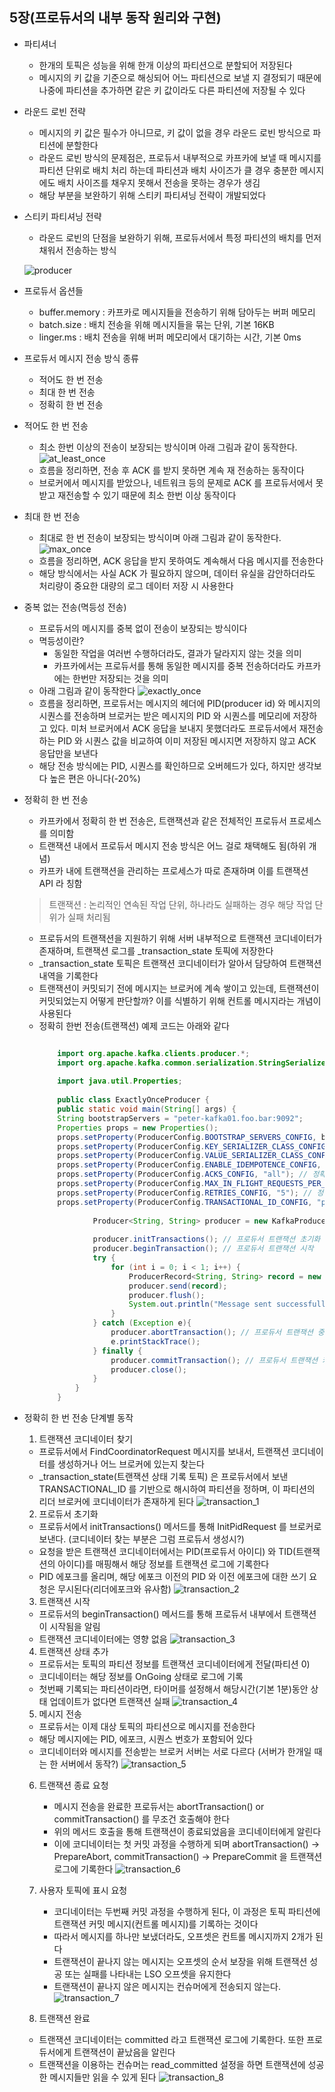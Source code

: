 ## 5장(프로듀서의 내부 동작 원리와 구현)

* 파티셔너
  * 한개의 토픽은 성능을 위해 한개 이상의 파티션으로 분할되어 저장된다
  * 메시지의 키 값을 기준으로 해싱되어 어느 파티션으로 보낼 지 결정되기 때문에
  나중에 파티션을 추가하면 같은 키 값이라도 다른 파티션에 저장될 수 있다

* 라운드 로빈 전략
  * 메시지의 키 값은 필수가 아니므로, 키 값이 없을 경우 라운드 로빈 방식으로 파티션에 분할한다
  * 라운드 로빈 방식의 문제점은, 프로듀서 내부적으로 카프카에 보낼 때 메시지를 파티션 단위로 배치 처리 하는데
  파티션과 배치 사이즈가 클 경우 충분한 메시지에도 배치 사이즈를 채우지 못해서 전송을 못하는 경우가 생김
  * 해당 부분을 보완하기 위해 스티키 파티셔닝 전략이 개발되었다
  
* 스티키 파티셔닝 전략
  * 라운드 로빈의 단점을 보완하기 위해, 프로듀서에서 특정 파티션의 배치를 먼저 채워서 전송하는 방식
  
  ![producer](./picture/producer.PNG)
* 프로듀서 옵션들
  * buffer.memory : 카프카로 메시지들을 전송하기 위해 담아두는 버퍼 메모리
  * batch.size : 배치 전송을 위해 메시지들을 묶는 단위, 기본 16KB
  * linger.ms : 배치 전송을 위해 버퍼 메모리에서 대기하는 시간, 기본 0ms

* 프로듀서 메시지 전송 방식 종류
  * 적어도 한 번 전송
  * 최대 한 번 전송
  * 정확히 한 번 전송

* 적어도 한 번 전송
  * 최소 한번 이상의 전송이 보장되는 방식이며 아래 그림과 같이 동작한다.
  ![at_least_once](./picture/at_least_once.PNG)
  * 흐름을 정리하면, 전송 후 ACK 를 받지 못하면 계속 재 전송하는 동작이다
  * 브로커에서 메시지를 받았으나, 네트워크 등의 문제로 ACK 를 프로듀서에서 못 받고 재전송할 수 있기 때문에 최소 한번 이상 동작이다
* 최대 한 번 전송
  * 최대로 한 번 전송이 보장되는 방식이며 아래 그림과 같이 동작한다.
  ![max_once](./picture/max_once.PNG)
  * 흐름을 정리하면, ACK 응답을 받지 못하여도 계속해서 다음 메시지를 전송한다
  * 해당 방식에서는 사실 ACK 가 필요하지 않으며, 데이터 유실을 감안하더라도 처리량이 중요한 대량의 로그
  데이터 저장 시 사용한다
* 중복 없는 전송(멱등성 전송)
  * 프로듀서의 메시지를 중복 없이 전송이 보장되는 방식이다
  * 멱등성이란? 
    * 동일한 작업을 여러번 수행하더라도, 결과가 달라지지 않는 것을 의미
    * 카프카에서는 프로듀서를 통해 동일한 메시지를 중복 전송하더라도 카프카에는 한번만 저장되는 것을 의미
  * 아래 그림과 같이 동작한다
  ![exactly_once](./picture/exactly_once.PNG)
  * 흐름을 정리하면, 프로듀서는 메시지의 헤더에 PID(producer id) 와 메시지의 시퀀스를 전송하며
  브로커는 받은 메시지의 PID 와 시퀀스를 메모리에 저장하고 있다. 미처 브로커에서 ACK 응답을 보내지 못했더라도
  프로듀서에서 재전송하는 PID 와 시퀀스 값을 비교하여 이미 저장된 메시지면 저장하지 않고 ACK 응답만을 보낸다
  * 해당 전송 방식에는 PID, 시퀀스를 확인하므로 오버헤드가 있다, 하지만 생각보다 높은 편은 아니다(-20%)

* 정확히 한 번 전송
  * 카프카에서 정확히 한 번 전송은, 트랜잭션과 같은 전체적인 프로듀서 프로세스를 의미함
  * 트랜잭션 내에서 프로듀서 메시지 전송 방식은 어느 걸로 채택해도 됨(하위 개념)
  * 카프카 내에 트랜잭션을 관리하는 프로세스가 따로 존재하며 이를 트랜잭션 API 라 칭함
  > 트랜잭션 : 논리적인 연속된 작업 단위, 하나라도 실패하는 경우 해당 작업 단위가 실패 처리됨
  * 프로듀서의 트랜잭션을 지원하기 위해 서버 내부적으로 트랜잭션 코디네이터가 존재하며, 트랜잭션
  로그를 _transaction_state 토픽에 저장한다
  * _transaction_state 토픽은 트랜잭션 코디네이터가 알아서 담당하여 트랜잭션 내역을 기록한다
  * 트랜잭션이 커밋되기 전에 메시지는 브로커에 계속 쌓이고 있는데, 트랜잭션이 커밋되었는지 어떻게 판단할까? 
  이를 식별하기 위해 컨트롤 메시지라는 개념이 사용된다
  * 정확히 한번 전송(트랜잭션) 예제 코드는 아래와 같다
    ```java
  
        import org.apache.kafka.clients.producer.*;
        import org.apache.kafka.common.serialization.StringSerializer;
      
        import java.util.Properties;
      
        public class ExactlyOnceProducer {
        public static void main(String[] args) {
        String bootstrapServers = "peter-kafka01.foo.bar:9092";
        Properties props = new Properties();
        props.setProperty(ProducerConfig.BOOTSTRAP_SERVERS_CONFIG, bootstrapServers);
        props.setProperty(ProducerConfig.KEY_SERIALIZER_CLASS_CONFIG, StringSerializer.class.getName());
        props.setProperty(ProducerConfig.VALUE_SERIALIZER_CLASS_CONFIG, StringSerializer.class.getName());
        props.setProperty(ProducerConfig.ENABLE_IDEMPOTENCE_CONFIG, "true"); // 정확히 한번 전송을 위한 설정
        props.setProperty(ProducerConfig.ACKS_CONFIG, "all"); // 정확히 한번 전송을 위한 설정
        props.setProperty(ProducerConfig.MAX_IN_FLIGHT_REQUESTS_PER_CONNECTION, "5"); // 정확히 한번 전송을 위한 설정
        props.setProperty(ProducerConfig.RETRIES_CONFIG, "5"); // 정확히 한번 전송을 위한 설정
        props.setProperty(ProducerConfig.TRANSACTIONAL_ID_CONFIG, "peter-transaction-01"); // 정확히 한번 전송을 위한 설정
      
                Producer<String, String> producer = new KafkaProducer<>(props);
      
                producer.initTransactions(); // 프로듀서 트랜잭션 초기화
                producer.beginTransaction(); // 프로듀서 트랜잭션 시작
                try {
                    for (int i = 0; i < 1; i++) {
                        ProducerRecord<String, String> record = new ProducerRecord<>("peter-test05", "Apache Kafka is a distributed streaming platform - " + i);
                        producer.send(record);
                        producer.flush();
                        System.out.println("Message sent successfully");
                    }
                } catch (Exception e){
                    producer.abortTransaction(); // 프로듀서 트랜잭션 중단
                    e.printStackTrace();
                } finally {
                    producer.commitTransaction(); // 프로듀서 트랜잭션 커밋
                    producer.close();
                }
            }
        }
    
      ```
* 정확히 한 번 전송 단계별 동작
  1. 트랜잭션 코디네이터 찾기
    * 프로듀서에서 FindCoordinatorRequest 메시지를 보내서, 트랜잭션 코디네이터를 생성하거나 어느 브로커에 있는지 찾는다
    * _transaction_state(트랜잭션 상태 기록 토픽) 은 프로듀서에서 보낸 TRANSACTIONAL_ID 를 기반으로 해시하여 파티션을 정하며, 
    이 파티션의 리더 브로커에 코디네이터가 존재하게 된다
    ![transaction_1](./picture/transaction_1.PNG)     
  2. 프로듀서 초기화
    * 프로듀서에서 initTransactions() 메서드를 통해 InitPidRequest 를 브로커로 보낸다.
      (코디네이터 찾는 부분은 그럼 프로듀서 생성시?)
    * 요청을 받은 트랜잭션 코디네이터에서는 PID(프로듀서 아이디) 와 TID(트랜잭션의 아이디)를 매핑해서 해당 정보를 트랜잭션 로그에 기록한다
    * PID 에포크를 올리며, 해당 에포크 이전의 PID 와 이전 에포크에 대한 쓰기 요청은 무시된다(리더에포크와 유사함)
    ![transaction_2](./picture/transaction_2.PNG)
     
  3. 트랜잭션 시작
    * 프로듀서의 beginTransaction() 메서드를 통해 프로듀서 내부에서 트랜잭션이 시작됨을 알림
    * 트랜잭션 코디네이터에는 영향 없음
    ![transaction_3](./picture/transaction_3.PNG)
  
  4. 트랜잭션 상태 추가
    * 프로듀서는 토픽의 파티션 정보를 트랜잭션 코디네이터에게 전달(파티션 0)
    * 코디네이터는 해당 정보를 OnGoing 상태로 로그에 기록
    * 첫번째 기록되는 파티션이라면, 타이머를 설정해서 해당시간(기본 1분)동안 상태 업데이트가 없다면 트랜잭션 실패
    ![transaction_4](./picture/transaction_4.PNG)
  5. 메시지 전송
    * 프로듀서는 이제 대상 토픽의 파티션으로 메시지를 전송한다
    * 해당 메시지에는 PID, 에포크, 시퀀스 번호가 포함되어 있다
    * 코디네이터와 메시지를 전송받는 브로커 서버는 서로 다르다 (서버가 한개일 때는 한 서버에서 동작?)
    ![transaction_5](./picture/transaction_5.PNG)
  6. 트랜잭션 종료 요청
     * 메시지 전송을 완료한 프로듀서는 abortTransaction() or commitTransaction() 를 무조건 호출해야 한다
     * 위의 메서드 호출을 통해 트랜잭션이 종료되었음을 코디네이터에게 알린다
     * 이에 코디네이터는 첫 커밋 과정을 수행하게 되며 abortTransaction() -> PrepareAbort, commitTransaction() -> PrepareCommit
     을 트랜잭션 로그에 기록한다
     ![transaction_6](./picture/transaction_6.PNG)
  7. 사용자 토픽에 표시 요청
     * 코디네이터는 두번째 커밋 과정을 수행하게 된다, 이 과정은 토픽 파티션에 트랜잭션 커밋 메시지(컨트롤 메시지)를 기록하는 것이다
     * 따라서 메시지를 하나만 보냈더라도, 오프셋은 컨트롤 메시지까지 2개가 된다
     * 트랜잭션이 끝나지 않는 메시지는 오프셋의 순서 보장을 위해 트랜잭션 성공 또는 실패를 나타내는 LSO 오프셋을 유지한다
     * 트랜잭션이 끝나지 않은 메시지는 컨슈머에게 전송되지 않는다. 
     ![transaction_7](./picture/transaction_7.PNG)
  
  8. 트랜잭션 완료
    * 트랜잭션 코디네이터는 committed 라고 트랜잭션 로그에 기록한다. 또한 프로듀서에게 트랜잭션이 끝났음을 알린다
    * 트랜잭션을 이용하는 컨슈머는 read_committed 설정을 하면 트랜잭션에 성공한 메시지들만 읽을 수 있게 된다
    ![transaction_8](./picture/transaction_8.PNG)